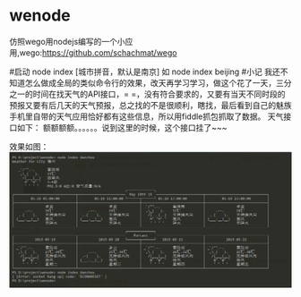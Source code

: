 # wenode
仿照wego用nodejs编写的一个小应用,wego:https://github.com/schachmat/wego

#启动
node index [城市拼音，默认是南京]
如 node index beijing
#小记
我还不知道怎么做成全局的类似命令行的效果，改天再学习学习，做这个花了一天，三分之一的时间在找天气的API接口，= =，没有符合要求的，又要有当天不同时段的预报又要有后几天的天气预报，总之找的不是很顺利，瞎找，最后看到自己的魅族手机里自带的天气应用恰好都有这些信息，所以用fiddle抓包抓取了数据。
天气接口如下：
额额额额。。。。。。说到这里的时候，这个接口挂了~~~

效果如图：
![img](https://github.com/LelesBox/wenode/blob/master/weather.png)

